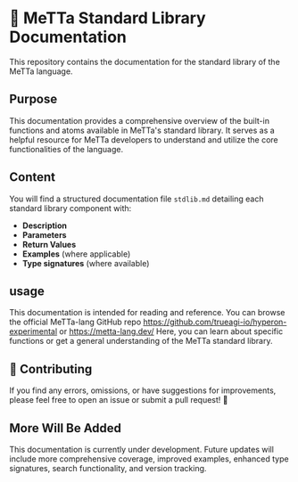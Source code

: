 # 📖 MeTTa Standard Library Documentation  

This repository contains the documentation for the standard library of the MeTTa language.  

## Purpose  

This documentation provides a comprehensive overview of the built-in functions and atoms available in MeTTa's standard library. It serves as a helpful resource for MeTTa developers to understand and utilize the core functionalities of the language.  

## Content   

You will find a structured documentation file `stdlib.md` detailing each standard library component with:  

- **Description**  
- **Parameters**  
- **Return Values**  
- **Examples** (where applicable)  
- **Type signatures** (where available)  

## usage

This documentation is intended for reading and reference. You can browse the official MeTTa-lang GitHub repo https://github.com/trueagi-io/hyperon-experimental or https://metta-lang.dev/
Here, you can learn about specific functions or get a general understanding of the MeTTa standard library.  

## 🤝 Contributing  

If you find any errors, omissions, or have suggestions for improvements, please feel free to open an issue or submit a pull request! 🚀  

## More Will Be Added

This documentation is currently under development.  Future updates will include more comprehensive coverage, improved examples, enhanced type signatures, search functionality, and version tracking.         
